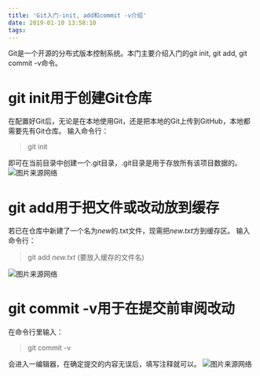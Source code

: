 ```yaml
---
title: 'Git入门-init, add和commit -v介绍'
date: 2019-01-10 13:58:10
tags:
---
```


Git是一个开源的分布式版本控制系统。本门主要介绍入门的git init, git add, git commit -v命令。

# git init用于**创建Git仓库**
在配置好Git后，无论是在本地使用Git，还是把本地的Git上传到GitHub，本地都需要先有Git仓库。
输入命令行：
> git init


即可在当前目录中创建一个.git目录，.git目录是用于存放所有该项目数据的。
![图片来源网络](https://timgsa.baidu.com/timg?image&quality=80&size=b9999_10000&sec=1547115114265&di=9de95c89898f651aca048cf82f0b45df&imgtype=0&src=http%3A%2F%2Fimage.mamicode.com%2Finfo%2F201901%2F20190109102740798912.png "git init screenshot")

# git add用于把文件或改动**放到缓存**
若已在仓库中新建了一个名为*new*的.txt文件，现需把*new.txt*方到缓存区。
输入命令行：
> git add *new.txt* (要放入缓存的文件名)


![图片来源网络](https://timgsa.baidu.com/timg?image&quality=80&size=b9999_10000&sec=1547115277994&di=6c6dd9ac71a1a16980cba2e9095a97d2&imgtype=0&src=http%3A%2F%2Fupload-images.jianshu.io%2Fupload_images%2F10550855-42c925e15b01d783.png "git add screenshot")

# git commit -v用于在提交前审阅改动
在命令行里输入：
> git commit -v


会进入一编辑器，在确定提交的内容无误后，填写注释就可以。
![图片来源网络](https://timgsa.baidu.com/timg?image&quality=80&size=b9999_10000&sec=1547115577319&di=cc695efed63cd9598211c42f69a923a3&imgtype=0&src=http%3A%2F%2Fupload-images.jianshu.io%2Fupload_images%2F15398122-f1725c383f9e5d71.png "git commit -v screenshot")
